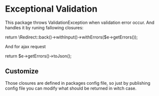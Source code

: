 # Exceptional Validation

This package throws ValidationException when validation error occur.
And handles it by runing fallowing closures:

  return \Redirect::back()->withInput()->withErrors($e->getErrors());
  
And for ajax request

  return $e->getErrors()->toJson();
  
## Customize

Those closures are defined in packages config file, so just by publishing config file you can modify what should be returned in witch case.
